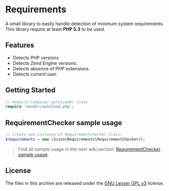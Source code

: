 # Requirements
A small library to easily handle detection of minimum system requirements.  
This library require at least **PHP 5.3** to be used.

## Features
* Detects PHP versions
* Detects Zend Engine versions.
* Detects absence of PHP extensions.
* Detects current user.

## Getting Started
```php
// Require Composer autoloader class
require 'vendor/autoload.php';
```

## RequirementChecker sample usage
```php
// Create new instance of RequirementChecker class.
$requirements = new \Scion\Requirements\RequirementChecker();
```

> Find all sample usage in the next wiki section: [RequirementChecker sample usage](https://github.com/Scion-Framework/Requirements/wiki/RequirementChecker-sample-usage).


## License
The files in this archive are released under the [GNU Lesser GPL v3](LICENSE.md) license.
